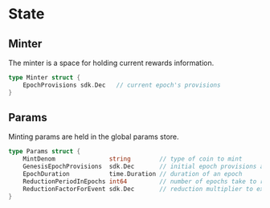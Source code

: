 <!--
order: 2
-->

# State

## Minter

The minter is a space for holding current rewards information.

```go
type Minter struct {
	EpochProvisions sdk.Dec   // current epoch's provisions
}
```

## Params

Minting params are held in the global params store. 

```go
type Params struct {
	MintDenom               string        // type of coin to mint
	GenesisEpochProvisions  sdk.Dec       // initial epoch provisions at genesis
	EpochDuration           time.Duration // duration of an epoch
	ReductionPeriodInEpochs int64         // number of epochs take to reduce rewards
	ReductionFactorForEvent sdk.Dec       // reduction multiplier to execute on each period
}
```